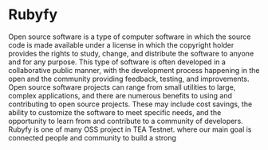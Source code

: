 # Rubyfy
Open source software is a type of computer software in which the source code is made available under a license in which the copyright holder provides the rights to study, change, and distribute the software to anyone and for any purpose. This type of software is often developed in a collaborative public manner, with the development process happening in the open and the community providing feedback, testing, and improvements. Open source software projects can range from small utilities to large, complex applications, and there are numerous benefits to using and contributing to open source projects. These may include cost savings, the ability to customize the software to meet specific needs, and the opportunity to learn from and contribute to a community of developers. Rubyfy is one of many OSS project in TEA Testnet. where our main goal is connected people and community to build a strong 
 
